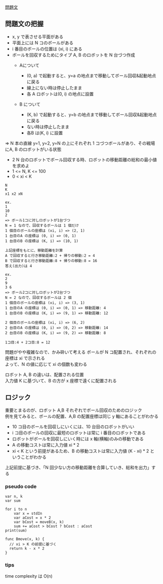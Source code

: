 [問題文](https://atcoder.jp/contests/abc074/tasks/abc074_b)

## 問題文の把握

- x, y で表させる平面がある
- 平面上には N コのボールがある
- i 番目のボールの位置は (xi, i) にある
- ボールを回収するためにタイプ A, B のロボットを N 台づつ作成
  - Aについて
    - (0, a) で起動すると、y=a の地点まで移動してボール回収&起動地点に戻る
    - 線上にない時は停止したまま
    - 各 A ロボットは(0, i) の地点に設置
  
  - B について
    - (K, b) で起動すると、y=b の地点まで移動してボール回収&起動地点に戻る
    - ない時は停止したまま
    - 各B は(K, i) に設置

=> N 本の直線 y=1, y=2, y=N の上にそれぞれ 1 コづつボールがあり、その戦場にA, B のロボットがいる状態

- 2 N 台のロボットでボール回収する時、ロボットの移動距離の総和の最小値を求めよ
- 1 <= N, K <= 100
- 0 < xi < K

```
N
K
x1 x2 xN

ex.
1
10
2
=> ボール1コに対しロボットが1台づつ
N = 1 なので、回収するボールは 1 個だけ
1 個目のボールの座標は (xi, i) => (2, 1)
1 台目のA の座標は (0, i) => (0, 1)
1 台目のB の座標は (K, i) => (10, 1)
 
上記座標をもとに、移動距離を計算
A で回収すると行き移動距離:2 + 帰りの移動:2 = 4
B で回収すると行き移動距離:8 + 帰りの移動:8 = 16
答え(出力)は 4

ex. 
2
9
3 6
=> ボール2コに対しロボットが2台づつ
N = 2 なので、回収するボールは 2 個
1 個目のボールの座標は (xi, i) => (3, 1)
1 台目のA の座標は (0, i) => (0, 1) => 移動距離: 4
1 台目のB の座標は (K, i) => (9, 1) => 移動距離: 12

2 個目のボールの座標は (xi, i) => (6, 2)
2 台目のA の座標は (0, i) => (0, 2) => 移動距離: 14
2 台目のB の座標は (K, i) => (9, 2) => 移動距離: 8

1コ目:4 + 2コ目:8 = 12
```

問題がやや複雑なので、かみ砕いて考える
ボールが N コ配置され、それぞれの座標は xi で示される  
よって、N の値に応じて xi の個数も変わる

ロボット A, B の違いは、配置される位置  
入力値 K に基づいて、B の方が x 座標で遠くに配置される  

## ロジック

重要とまるのが、ロボット A,B それぞれでボール回収のためのロジック  
例を見てみると、ボールの配置、A,B の配置座標は同じ y 軸にあることがわかる
 
- 10 コ目のボールを回収しにいくには、10 台目のロボットがいい  
- i コ目のボールの回収に最短のロボットは常に i 番目のロボットである
- ロボットがボールを回収しにいく時には x 軸(横軸)のみの移動である
- A の移動コストは常に入力値 xi * 2 
- xi < K という前提があるため、B の移動コストは常に入力値 (K - xi) * 2
ということがわかる  

上記前提に基づき、「N 回少ない方の移動距離を合算していき、総和を出力」する
### pseudo code


```
var n, k
var sum

for i to n
    var x = stdIn
    var aCost = x * 2
    var bCost = moveB(x, k)
    sum += aCost > bCost ? bCost : aCost
print(sum)

func Bmove(x, k) {
  // xi > K の前提に基づく
  return k - x * 2
}
```

### tips

time complexity は O(n)
